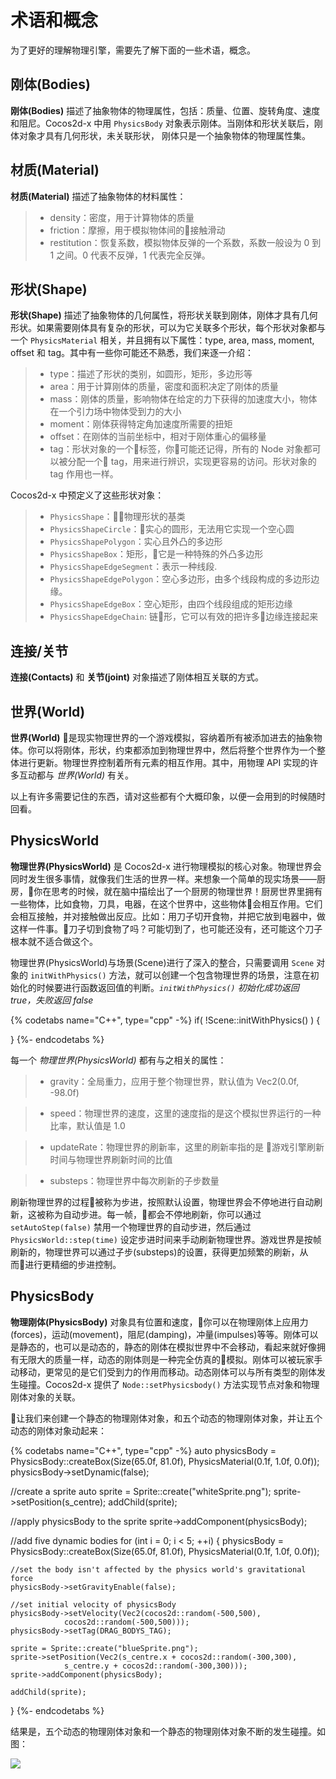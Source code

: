 # 术语和概念

为了更好的理解物理引擎，需要先了解下面的一些术语，概念。

## 刚体(Bodies)

__刚体(Bodies)__ 描述了抽象物体的物理属性，包括：质量、位置、旋转角度、速度和阻尼。Cocos2d-x 中用 `PhysicsBody` 对象表示刚体。当刚体和形状关联后，刚体对象才具有几何形状，未关联形状， 刚体只是一个抽象物体的物理属性集。

## 材质(Material)

__材质(Material)__ 描述了抽象物体的材料属性：

>- density：密度，用于计算物体的质量
>- friction：摩擦，用于模拟物体间的接触滑动
>- restitution：恢复系数，模拟物体反弹的一个系数，系数一般设为 0 到 1 之间。0 代表不反弹，1 代表完全反弹。

## 形状(Shape)

__形状(Shape)__ 描述了抽象物体的几何属性，将形状关联到刚体，刚体才具有几何形状。如果需要刚体具有复杂的形状，可以为它关联多个形状，每个形状对象都与一个 `PhysicsMaterial` 相关，并且拥有以下属性：type, area, mass, moment, offset 和 tag。其中有一些你可能还不熟悉，我们来逐一介绍：

>- type：描述了形状的类别，如圆形，矩形，多边形等
>- area：用于计算刚体的质量，密度和面积决定了刚体的质量
>- mass：刚体的质量，影响物体在给定的力下获得的加速度大小，物体在一个引力场中物体受到力的大小
>- moment：刚体获得特定角加速度所需要的扭矩
>- offset：在刚体的当前坐标中，相对于刚体重心的偏移量
>- tag：形状对象的一个标签，你可能还记得，所有的 Node 对象都可以被分配一个 tag，用来进行辨识，实现更容易的访问。形状对象的 tag 作用也一样。

Cocos2d-x 中预定义了这些形状对象：

>- `PhysicsShape`：物理形状的基类
>- `PhysicsShapeCircle`：实心的圆形，无法用它实现一个空心圆
>- `PhysicsShapePolygon`：实心且外凸的多边形
>- `PhysicsShapeBox`：矩形，它是一种特殊的外凸多边形
>- `PhysicsShapeEdgeSegment`：表示一种线段.
>- `PhysicsShapeEdgePolygon`：空心多边形，由多个线段构成的多边形边缘。
>- `PhysicsShapeEdgeBox`：空心矩形，由四个线段组成的矩形边缘
>- `PhysicsShapeEdgeChain`: 链形，它可以有效的把许多边缘连接起来

## 连接/关节

__连接(Contacts)__ 和 __关节(joint)__ 对象描述了刚体相互关联的方式。

## 世界(World)

__世界(World)__ 是现实物理世界的一个游戏模拟，容纳着所有被添加进去的抽象物体。你可以将刚体，形状，约束都添加到物理世界中，然后将整个世界作为一个整体进行更新。物理世界控制着所有元素的相互作用。其中，用物理 API 实现的许多互动都与 _世界(World)_ 有关。

以上有许多需要记住的东西，请对这些都有个大概印象，以便一会用到的时候随时回看。

## PhysicsWorld

__物理世界(PhysicsWorld)__ 是 Cocos2d-x 进行物理模拟的核心对象。物理世界会同时发生很多事情，就像我们生活的世界一样。来想象一个简单的现实场景——厨房，你在思考的时候，就在脑中描绘出了一个厨房的物理世界！厨房世界里拥有一些物体，比如食物，刀具，电器，在这个世界中，这些物体会相互作用。它们会相互接触，并对接触做出反应。比如：用刀子切开食物，并把它放到电器中，做这样一件事。刀子切到食物了吗？可能切到了，也可能还没有，还可能这个刀子根本就不适合做这个。

物理世界(PhysicsWorld)与场景(Scene)进行了深入的整合，只需要调用 `Scene` 对象的 `initWithPhysics()` 方法，就可以创建一个包含物理世界的场景，注意在初始化的时候要进行函数返回值的判断。_`initWithPhysics()` 初始化成功返回 true，失败返回 false_

{% codetabs name="C++", type="cpp" -%}
if( !Scene::initWithPhysics() )
{

}
{%- endcodetabs %}

每一个 _物理世界(PhysicsWorld)_ 都有与之相关的属性：

>- gravity：全局重力，应用于整个物理世界，默认值为 Vec2(0.0f, -98.0f)

>- speed：物理世界的速度，这里的速度指的是这个模拟世界运行的一种比率，默认值是 1.0

>- updateRate：物理世界的刷新率，这里的刷新率指的是 游戏引擎刷新时间与物理世界刷新时间的比值

>- substeps：物理世界中每次刷新的子步数量

刷新物理世界的过程被称为步进，按照默认设置，物理世界会不停地进行自动刷新，这被称为自动步进。每一帧，都会不停地刷新，你可以通过 `setAutoStep(false)` 禁用一个物理世界的自动步进，然后通过 `PhysicsWorld::step(time)` 设定步进时间来手动刷新物理世界。游戏世界是按帧刷新的，物理世界可以通过子步(substeps)的设置，获得更加频繁的刷新，从而进行更精细的步进控制。

## PhysicsBody

__物理刚体(PhysicsBody)__ 对象具有位置和速度，你可以在物理刚体上应用力(forces)，运动(movement)，阻尼(damping)，冲量(impulses)等等。刚体可以是静态的，也可以是动态的，静态的刚体在模拟世界中不会移动，看起来就好像拥有无限大的质量一样，动态的刚体则是一种完全仿真的模拟。刚体可以被玩家手动移动，更常见的是它们受到力的作用而移动。动态刚体可以与所有类型的刚体发生碰撞。Cocos2d-x 提供了 `Node::setPhysicsbody()` 方法实现节点对象和物理刚体对象的关联。

让我们来创建一个静态的物理刚体对象，和五个动态的物理刚体对象，并让五个动态的刚体对象动起来：

{% codetabs name="C++", type="cpp" -%}
auto physicsBody = PhysicsBody::createBox(Size(65.0f, 81.0f),
                        PhysicsMaterial(0.1f, 1.0f, 0.0f));
physicsBody->setDynamic(false);

//create a sprite
auto sprite = Sprite::create("whiteSprite.png");
sprite->setPosition(s_centre);
addChild(sprite);

//apply physicsBody to the sprite
sprite->addComponent(physicsBody);

//add five dynamic bodies
for (int i = 0; i < 5; ++i)
{
    physicsBody = PhysicsBody::createBox(Size(65.0f, 81.0f),
                    PhysicsMaterial(0.1f, 1.0f, 0.0f));

    //set the body isn't affected by the physics world's gravitational force
    physicsBody->setGravityEnable(false);

    //set initial velocity of physicsBody
    physicsBody->setVelocity(Vec2(cocos2d::random(-500,500),
                cocos2d::random(-500,500)));
    physicsBody->setTag(DRAG_BODYS_TAG);

    sprite = Sprite::create("blueSprite.png");
    sprite->setPosition(Vec2(s_centre.x + cocos2d::random(-300,300),
                s_centre.y + cocos2d::random(-300,300)));
    sprite->addComponent(physicsBody);

    addChild(sprite);
}
{%- endcodetabs %}

结果是，五个动态的物理刚体对象和一个静态的物理刚体对象不断的发生碰撞。如图：

![](../../en/physics/physics-img/CorrelationSprite.gif)
